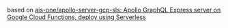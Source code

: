 based on [ais\-one/apollo\-server\-gcp\-sls: Apollo GraphQL Express server on Google Cloud Functions, deploy using Serverless](https://github.com/ais-one/apollo-server-gcp-sls)
